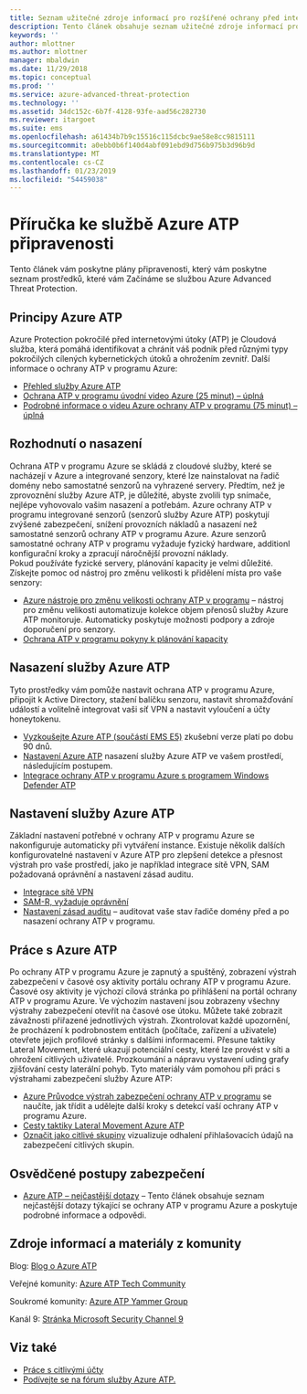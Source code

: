 ```yaml
---
title: Seznam užitečné zdroje informací pro rozšířené ochrany před internetovými útoky pro Azure | Dokumentace Microsoftu
description: Tento článek obsahuje seznam užitečné zdroje informací pro služby Azure ATP
keywords: ''
author: mlottner
ms.author: mlottner
manager: mbaldwin
ms.date: 11/29/2018
ms.topic: conceptual
ms.prod: ''
ms.service: azure-advanced-threat-protection
ms.technology: ''
ms.assetid: 34dc152c-6b7f-4128-93fe-aad56c282730
ms.reviewer: itargoet
ms.suite: ems
ms.openlocfilehash: a61434b7b9c15516c115dcbc9ae58e8cc9815111
ms.sourcegitcommit: a0ebb0b6f140d4abf091ebd9d756b975b3d96b9d
ms.translationtype: MT
ms.contentlocale: cs-CZ
ms.lasthandoff: 01/23/2019
ms.locfileid: "54459038"
---
```

# <a name="azure-atp-readiness-guide"></a>Příručka ke službě Azure ATP připravenosti

Tento článek vám poskytne plány připravenosti, který vám poskytne seznam prostředků, které vám Začínáme se službou Azure Advanced Threat Protection. 

## <a name="understanding-azure-atp"></a>Principy Azure ATP

Azure Protection pokročilé před internetovými útoky (ATP) je Cloudová služba, která pomáhá identifikovat a chránit váš podnik před různými typy pokročilých cílených kybernetických útoků a ohrožením zevnitř. Další informace o ochrany ATP v programu Azure: 
- [Přehled služby Azure ATP](what-is-atp.md)
- [Ochrana ATP v programu úvodní video Azure (25 minut) – úplná](https://www.youtube.com/watch?v=EGY2m8yU_KE)
- [Podrobné informace o videu Azure ochrany ATP v programu (75 minut) – úplná](https://www.youtube.com/watch?v=QXZIfH0wP3Q)

## <a name="deployment-decisions"></a>Rozhodnutí o nasazení

Ochrana ATP v programu Azure se skládá z cloudové služby, které se nacházejí v Azure a integrované senzory, které lze nainstalovat na řadič domény nebo samostatné senzorů na vyhrazené servery. Předtím, než je zprovoznění služby Azure ATP, je důležité, abyste zvolili typ snímače, nejlépe vyhovovalo vašim nasazení a potřebám. Azure ochrany ATP v programu integrované senzorů (senzorů služby Azure ATP) poskytují zvýšené zabezpečení, snížení provozních nákladů a nasazení než samostatné senzorů ochrany ATP v programu Azure. Azure senzorů samostatné ochrany ATP v programu vyžaduje fyzický hardware, additionl konfigurační kroky a zpracují náročnější provozní náklady. <br>Pokud používáte fyzické servery, plánování kapacity je velmi důležité. Získejte pomoc od nástroj pro změnu velikosti k přidělení místa pro vaše senzory: 
- [Azure nástroje pro změnu velikosti ochrany ATP v programu](http://aka.ms/aatpsizingtool) – nástroj pro změnu velikosti automatizuje kolekce objem přenosů služby Azure ATP monitoruje. Automaticky poskytuje možnosti podpory a zdroje doporučení pro senzory. 
- [Ochrana ATP v programu pokyny k plánování kapacity](atp-capacity-planning.md)

## <a name="deploy-azure-atp"></a>Nasazení služby Azure ATP

Tyto prostředky vám pomůže nastavit ochrana ATP v programu Azure, připojit k Active Directory, stažení balíčku senzoru, nastavit shromažďování událostí a volitelně integrovat vaši síť VPN a nastavit vyloučení a účty honeytokenu. 
- [Vyzkoušejte Azure ATP (součástí EMS E5)](http://aka.ms/aatptrial) zkušební verze platí po dobu 90 dnů.
- [Nastavení Azure ATP](install-atp-step1.md) nasazení služby Azure ATP ve vašem prostředí, následujícím postupem.
- [Integrace ochrany ATP v programu Azure s programem Windows Defender ATP](integrate-wd-atp.md)

## <a name="azure-atp-settings"></a>Nastavení služby Azure ATP

Základní nastavení potřebné v ochrany ATP v programu Azure se nakonfiguruje automaticky při vytváření instance. Existuje několik dalších konfigurovatelné nastavení v Azure ATP pro zlepšení detekce a přesnost výstrah pro vaše prostředí, jako je například integrace sítě VPN, SAM požadovaná oprávnění a nastavení zásad auditu. 

- [Integrace sítě VPN](install-atp-step6-vpn.md)
- [SAM-R, vyžaduje oprávnění](install-atp-step8-samr.md)
- [Nastavení zásad auditu](atp-advanced-audit-policy.md) – auditovat vaše stav řadiče domény před a po nasazení ochrany ATP v programu. 

## <a name="work-with-azure-atp"></a>Práce s Azure ATP

Po ochrany ATP v programu Azure je zapnutý a spuštěný, zobrazení výstrah zabezpečení v časové osy aktivity portálu ochrany ATP v programu Azure. Časové osy aktivity je výchozí cílová stránka po přihlášení na portál ochrany ATP v programu Azure. Ve výchozím nastavení jsou zobrazeny všechny výstrahy zabezpečení otevřít na časové ose útoku. Můžete také zobrazit závažnosti přiřazené jednotlivých výstrah. Zkontrolovat každé upozornění, že procházení k podrobnostem entitách (počítače, zařízení a uživatele) otevřete jejich profilové stránky s dalšími informacemi. Přesune taktiky Lateral Movement, které ukazují potenciální cesty, které lze provést v síti a ohrožení citlivých uživatelé. Prozkoumání a nápravu vystavení uding grafy zjišťování cesty laterální pohyb. Tyto materiály vám pomohou při práci s výstrahami zabezpečení služby Azure ATP: 

- [Azure Průvodce výstrah zabezpečení ochrany ATP v programu](suspicious-activity-guide.md) se naučíte, jak třídit a udělejte další kroky s detekcí vaší ochrany ATP v programu Azure.
- [Cesty taktiky Lateral Movement Azure ATP](use-case-lateral-movement-path.md)
- [Označit jako citlivé skupiny](sensitive-accounts.md) vizualizuje odhalení přihlašovacích údajů na zabezpečení citlivých skupin.

## <a name="security-best-practices"></a>Osvědčené postupy zabezpečení

- [Azure ATP – nejčastější dotazy](atp-technical-faq.md) – Tento článek obsahuje seznam nejčastější dotazy týkající se ochrany ATP v programu Azure a poskytuje podrobné informace a odpovědi. 

## <a name="community-resources"></a>Zdroje informací a materiály z komunity

Blog: [Blog o Azure ATP](https://aka.ms/aatpblog)

Veřejné komunity: [Azure ATP Tech Community](https://aka.ms/AatpCom)

Soukromé komunity: [Azure ATP Yammer Group](https://www.yammer.com/azureadvisors/#/threads/inGroup?type=in_group&feedId=9386893&view=all)

Kanál 9: [Stránka Microsoft Security Channel 9](https://channel9.msdn.com/Shows/Microsoft-Security/)



## <a name="see-also"></a>Viz také

- [Práce s citlivými účty](sensitive-accounts.md)
- [Podívejte se na fórum služby Azure ATP.](https://aka.ms/azureatpcommunity)